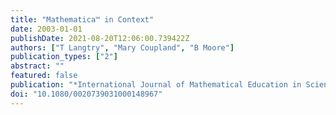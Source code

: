 ```yaml
---
title: "Mathematica™ in Context"
date: 2003-01-01
publishDate: 2021-08-20T12:06:00.739422Z
authors: ["T Langtry", "Mary Coupland", "B Moore"]
publication_types: ["2"]
abstract: ""
featured: false
publication: "*International Journal of Mathematical Education in Science and Technology 34 łdots*"
doi: "10.1080/0020739031000148967"
---
```


